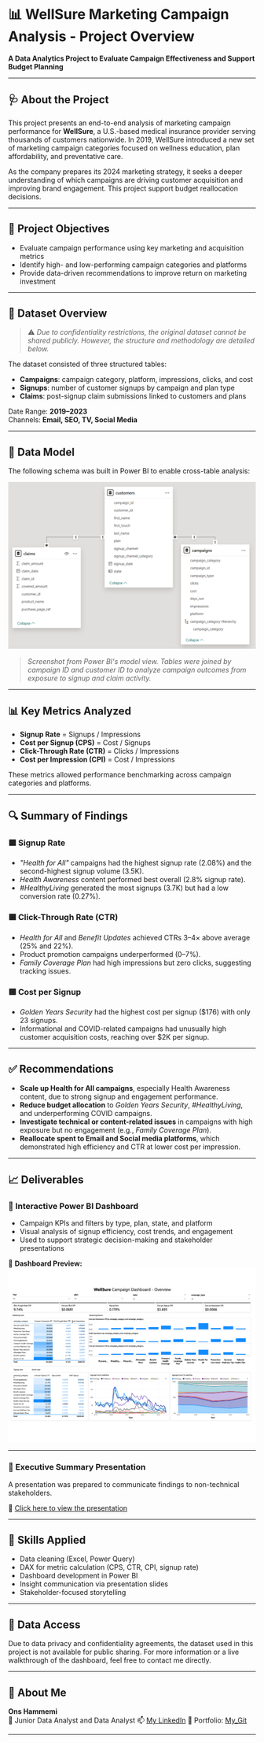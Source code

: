 # 📊 WellSure Marketing Campaign Analysis - Project Overview
**A Data Analytics Project to Evaluate Campaign Effectiveness and Support Budget Planning**

---

## 🩺 About the Project

This project presents an end-to-end analysis of marketing campaign performance for **WellSure**, a U.S.-based medical insurance provider serving thousands of customers nationwide. In 2019, WellSure introduced a new set of marketing campaign categories focused on wellness education, plan affordability, and preventative care.

As the company prepares its 2024 marketing strategy, it seeks a deeper understanding of which campaigns are driving customer acquisition and improving brand engagement. This project support budget reallocation decisions.

---

## 🎯 Project Objectives

- Evaluate campaign performance using key marketing and acquisition metrics  
- Identify high- and low-performing campaign categories and platforms  
- Provide data-driven recommendations to improve return on marketing investment

---

## 🧮 Dataset Overview

> ⚠️ *Due to confidentiality restrictions, the original dataset cannot be shared publicly. However, the structure and methodology are detailed below.*

The dataset consisted of three structured tables:

- **Campaigns**: campaign category, platform, impressions, clicks, and cost  
- **Signups**: number of customer signups by campaign and plan type  
- **Claims**: post-signup claim submissions linked to customers and plans  

Date Range: **2019–2023**  
Channels: **Email, SEO, TV, Social Media**

---

## 🧱 Data Model

The following schema was built in Power BI to enable cross-table analysis:

![Data Model Diagram](images/data_model.png)

> *Screenshot from Power BI's model view. Tables were joined by campaign ID and customer ID to analyze campaign outcomes from exposure to signup and claim activity.*

---

## 📊 Key Metrics Analyzed

- **Signup Rate** = Signups / Impressions  
- **Cost per Signup (CPS)** = Cost / Signups  
- **Click-Through Rate (CTR)** = Clicks / Impressions  
- **Cost per Impression (CPI)** = Cost / Impressions  

These metrics allowed performance benchmarking across campaign categories and platforms.

---

## 🔍 Summary of Findings

### 🟩 Signup Rate
- *"Health for All"* campaigns had the highest signup rate (2.08%) and the second-highest signup volume (3.5K).  
- *Health Awareness* content performed best overall (2.8% signup rate).  
- *#HealthyLiving* generated the most signups (3.7K) but had a low conversion rate (0.27%).

### 🟦 Click-Through Rate (CTR)
- *Health for All* and *Benefit Updates* achieved CTRs 3–4× above average (25% and 22%).  
- Product promotion campaigns underperformed (0–7%).  
- *Family Coverage Plan* had high impressions but zero clicks, suggesting tracking issues.

### 🟥 Cost per Signup
- *Golden Years Security* had the highest cost per signup ($176) with only 23 signups.  
- Informational and COVID-related campaigns had unusually high customer acquisition costs, reaching over $2K per signup.

---

## ✅ Recommendations

- **Scale up Health for All campaigns**, especially Health Awareness content, due to strong signup and engagement performance.  
- **Reduce budget allocation** to *Golden Years Security*, *#HealthyLiving*, and underperforming COVID campaigns.  
- **Investigate technical or content-related issues** in campaigns with high exposure but no engagement (e.g., *Family Coverage Plan*).  
- **Reallocate spent to Email and Social media platforms**, which demonstrated high efficiency and CTR at lower cost per impression.

---
## 📈 Deliverables

### 📌 Interactive Power BI Dashboard

- Campaign KPIs and filters by type, plan, state, and platform  
- Visual analysis of signup efficiency, cost trends, and engagement  
- Used to support strategic decision-making and stakeholder presentations  

📸 **Dashboard Preview:**  
![WellSure Campaign Dashboard](images/wellsure_dahboard.png)

---

### 📌 Executive Summary Presentation

A presentation was prepared to communicate findings to non-technical stakeholders.

📄 [Click here to view the presentation](https://docs.google.com/presentation/d/1PRrTuGGbtnBfanSJQSetKWFspXdIpEfC/edit?usp=sharing&ouid=108266455663077936458&rtpof=true&sd=true)

---

## 🧠 Skills Applied

- Data cleaning (Excel, Power Query)  
- DAX for metric calculation (CPS, CTR, CPI, signup rate)  
- Dashboard development in Power BI  
- Insight communication via presentation slides  
- Stakeholder-focused storytelling

---

## 🚫 Data Access

Due to data privacy and confidentiality agreements, the dataset used in this project is not available for public sharing. For more information or a live walkthrough of the dashboard, feel free to contact me directly.

---

## 🙋 About Me

**Ons Hammemi**  
💼 Junior Data Analyst and  Data Analyst
📫 [My LinkedIn](https://linkedin.com/in/onshammemii)
📂 Portfolio: [My_Git](https://github.com/onshammemii/)

---
